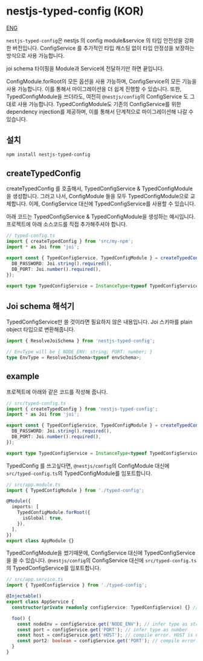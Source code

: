 # nestjs-typed-config (KOR)

[ENG](./README.md)

`nestjs-typed-config`은 nestjs 의 config module&service 의 타입 안전성을 강화한 버전입니다.
ConfigService 를 추가적인 타입 캐스팅 없이 타입 안정성을 보장하는 방식으로 사용 가능합니다.

joi schema 타이핑을 Module과 Service에 전달하기만 하면 끝입니다.

ConfigModule.forRoot의 모든 옵션을 사용 가능하며, ConfigService의 모든 기능을 사용 가능합니다.
이를 통해서 마이그레이션을 더 쉽게 진행할 수 있습니다.
또한, TypedConfigModule을 쓰더라도, 여전히 `@nestjs/config`의 ConfigService 도 그대로 사용 가능합니다.
TypedConfigModule도 기존의 ConfigService를 위한 dependency injection를 제공하며, 이를 통해서 단계적으로 마이그레이션해 나갈 수 있습니다.

## 설치
```bash
npm install nestjs-typed-config
```

## createTypedConfig
createTypedConfig 를 호출해서, TypedConfigService & TypedConfigModule을 생성합니다.
그러고 나서, ConfigModule 들을 모두 TypedConfigModule으로 교체합니다.
이제, ConfigService 대신에 TypedConfigService를 사용할 수 있습니다.

아래 코드는 TypedConfigService & TypedConfigModule을 생성하는 예시입니다.
프로젝트에 아래 소스코드를 직접 추가해주셔야 합니다.
```typescript
// typed-config.ts
import { createTypedConfig } from 'src/my-npm';
import * as Joi from 'joi';

export const { TypedConfigService, TypedConfigModule } = createTypedConfig({
  DB_PASSWORD: Joi.string().required(),
  DB_PORT: Joi.number().required(),
});

export type TypedConfigService = InstanceType<typeof TypedConfigService>; // Must declare use this 
```

## Joi schema 해석기
TypedConfigService만 쓸 것이라면 필요하지 않은 내용입니다.
Joi 스키마를 plain object 타입으로 변환해줍니다.
```typescript
import { ResolveJoiSchema } from 'nestjs-typed-config';

// EnvType will be { NODE_ENV: string; PORT: number; }
type EnvType = ResolveJoiSchema<typeof envSchema>;
````

## example

프로젝트에 아래와 같은 코드를 작성해 줍니다.
```typescript
// src/typed-config.ts
import { createTypedConfig } from 'nestjs-typed-config';
import * as Joi from 'joi';

export const { TypedConfigService, TypedConfigModule } = createTypedConfig({
  DB_PASSWORD: Joi.string().required(),
  DB_PORT: Joi.number().required(),
});

export type TypedConfigService = InstanceType<typeof TypedConfigService>;
```

TypedConfig 를 쓰고싶다면, `@nestjs/config`의 ConfigModule 대신에 `src/typed-config.ts`의 TypedConfigModule를 임포트합니다.
```typescript
// src/app.module.ts
import { TypedConfigModule } from './typed-config';

@Module({
  imports: [
    TypedConfigModule.forRoot({
      isGlobal: true,
    }),
  ],
})
export class AppModule {}
```

TypedConfigModule을 썼기때문에, ConfigService 대신에 TypedConfigService을 쓸 수 있습니다.
`@nestjs/config`의 ConfigService 대신에 `src/typed-config.ts`의 TypedConfigService를 임포트합니다.
```typescript
// src/app.service.ts
import { TypedConfigService } from './typed-config';

@Injectable()
export class AppService {
  constructor(private readonly configService: TypedConfigService) {} // use TypedConfigService instead of ConfigService

  foo() {
    const nodeEnv = configService.get('NODE_ENV'); // infer type as string
    const port = configService.get('PORT'); // infer type as number
    const host = configService.get('HOST'); // compile error. HOST is not in schema
    const port2: boolean = configService.get('PORT'); // compile error. number is not assignable to boolean
  }
}
```